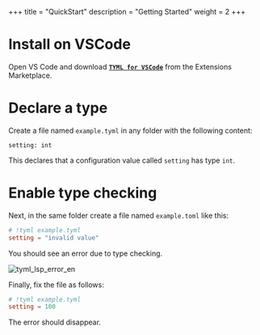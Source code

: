 +++
title = "QuickStart"
description = "Getting Started"
weight = 2
+++

# Install on VSCode
Open VS Code and download **[`TYML for VSCode`](https://marketplace.visualstudio.com/items?itemName=bea4dev.tyml-lsp-vscode)** from the Extensions Marketplace.

# Declare a type
Create a file named `example.tyml` in any folder with the following content:

```tyml
setting: int
````

This declares that a configuration value called `setting` has type `int`.

# Enable type checking

Next, in the same folder create a file named `example.toml` like this:

```toml
# !tyml example.tyml
setting = "invalid value"
```

You should see an error due to type checking.

![tyml_lsp_error_en](/tyml_lsp_error_en.png)

Finally, fix the file as follows:

```toml
# !tyml example.tyml
setting = 100
```

The error should disappear.
